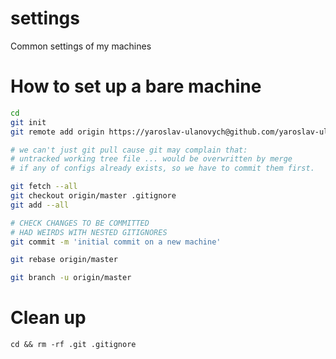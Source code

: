 settings
========

Common settings of my machines

# How to set up a bare machine

```sh
cd
git init
git remote add origin https://yaroslav-ulanovych@github.com/yaroslav-ulanovych/settings.git

# we can't just git pull cause git may complain that:
# untracked working tree file ... would be overwritten by merge
# if any of configs already exists, so we have to commit them first.

git fetch --all
git checkout origin/master .gitignore
git add --all

# CHECK CHANGES TO BE COMMITTED
# HAD WEIRDS WITH NESTED GITIGNORES
git commit -m 'initial commit on a new machine'

git rebase origin/master

git branch -u origin/master

```

# Clean up
```
cd && rm -rf .git .gitignore
```
